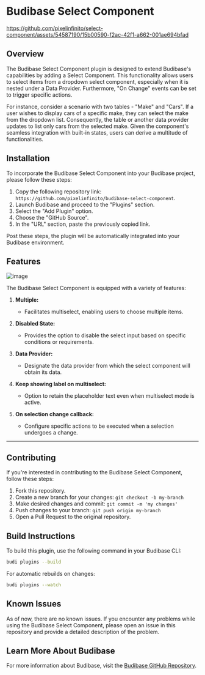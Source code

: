 # Budibase Select Component

https://github.com/pixelinfinito/select-component/assets/54587190/15b00590-f2ac-42f1-a662-001ae694bfad

## Overview

The Budibase Select Component plugin is designed to extend Budibase's capabilities by adding a Select Component. This functionality allows users to select items from a dropdown select component, especially when it is nested under a Data Provider. Furthermore, "On Change" events can be set to trigger specific actions.

For instance, consider a scenario with two tables - "Make" and "Cars". If a user wishes to display cars of a specific make, they can select the make from the dropdown list. Consequently, the table or another data provider updates to list only cars from the selected make. Given the component's seamless integration with built-in states, users can derive a multitude of functionalities.

## Installation

To incorporate the Budibase Select Component into your Budibase project, please follow these steps:

1. Copy the following repository link: `https://github.com/pixelinfinito/budibase-select-component`.
2. Launch Budibase and proceed to the "Plugins" section.
3. Select the "Add Plugin" option.
4. Choose the "GitHub Source".
5. In the "URL" section, paste the previously copied link.

Post these steps, the plugin will be automatically integrated into your Budibase environment.

## Features

![image](https://github.com/pixelinfinito/select-component/assets/54587190/07ccc9de-377f-4b15-b93d-a06da3b0d03f)

The Budibase Select Component is equipped with a variety of features:

1. **Multiple:**
   - Facilitates multiselect, enabling users to choose multiple items.

2. **Disabled State:**
   - Provides the option to disable the select input based on specific conditions or requirements.

3. **Data Provider:**
   - Designate the data provider from which the select component will obtain its data.

4. **Keep showing label on multiselect:**
   - Option to retain the placeholder text even when multiselect mode is active.

5. **On selection change callback:**
   - Configure specific actions to be executed when a selection undergoes a change.

---


## Contributing

If you're interested in contributing to the Budibase Select Component, follow these steps:

1. Fork this repository.
2. Create a new branch for your changes: `git checkout -b my-branch`
3. Make desired changes and commit: `git commit -m 'my changes'`
4. Push changes to your branch: `git push origin my-branch`
5. Open a Pull Request to the original repository.

## Build Instructions

To build this plugin, use the following command in your Budibase CLI:

```bash
budi plugins --build
```

For automatic rebuilds on changes:

```bash
budi plugins --watch
```

## Known Issues

As of now, there are no known issues. If you encounter any problems while using the Budibase Select Component, please open an issue in this repository and provide a detailed description of the problem.

## Learn More About Budibase

For more information about Budibase, visit the [Budibase GitHub Repository](https://github.com/Budibase/budibase).
